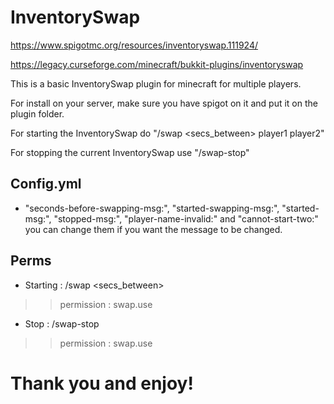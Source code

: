 
# InventorySwap
https://www.spigotmc.org/resources/inventoryswap.111924/

https://legacy.curseforge.com/minecraft/bukkit-plugins/inventoryswap

This is a basic InventorySwap plugin for minecraft for multiple players.

For install on your server, make sure you have spigot on it and put it on the plugin folder.

For starting the InventorySwap do "/swap <secs_between> player1 player2" 

For stopping the current InventorySwap use "/swap-stop"

## Config.yml
- "seconds-before-swapping-msg:", "started-swapping-msg:", "started-msg:", "stopped-msg:", "player-name-invalid:" and "cannot-start-two:" you can change them if you want the message to be changed.

## Perms

- Starting : /swap <secs_between> <player1> <player2>
>> permission : swap.use
- Stop : /swap-stop
>> permission : swap.use

# Thank you and enjoy!
